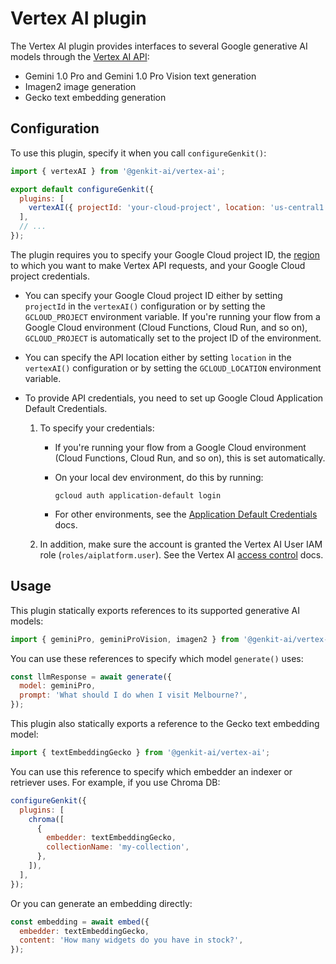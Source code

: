 # Vertex AI plugin

The Vertex AI plugin provides interfaces to several Google generative AI models
through the [Vertex AI API](https://cloud.google.com/vertex-ai/generative-ai/docs/):

- Gemini 1.0 Pro and Gemini 1.0 Pro Vision text generation
- Imagen2 image generation
- Gecko text embedding generation

## Configuration

To use this plugin, specify it when you call `configureGenkit()`:

```js
import { vertexAI } from '@genkit-ai/vertex-ai';

export default configureGenkit({
  plugins: [
    vertexAI({ projectId: 'your-cloud-project', location: 'us-central1' }),
  ],
  // ...
});
```

The plugin requires you to specify your Google Cloud project ID, the
[region](https://cloud.google.com/vertex-ai/generative-ai/docs/learn/locations)
to which you want to make Vertex API requests, and your Google Cloud project
credentials.

- You can specify your Google Cloud project ID either by setting `projectId` in
  the `vertexAI()` configuration or by setting the `GCLOUD_PROJECT` environment
  variable. If you're running your flow from a Google Cloud environment (Cloud
  Functions, Cloud Run, and so on), `GCLOUD_PROJECT` is automatically set to the
  project ID of the environment.

- You can specify the API location either by setting `location` in the
  `vertexAI()` configuration or by setting the `GCLOUD_LOCATION` environment
  variable.

- To provide API credentials, you need to set up Google Cloud Application
  Default Credentials.

  1.  To specify your credentials:

      - If you're running your flow from a Google Cloud environment (Cloud
        Functions, Cloud Run, and so on), this is set automatically.

      - On your local dev environment, do this by running:

        ```posix-terminal
        gcloud auth application-default login
        ```

      - For other environments, see the [Application Default Credentials](https://cloud.google.com/docs/authentication/provide-credentials-adc)
        docs.

  1.  In addition, make sure the account is granted the Vertex AI User IAM role
      (`roles/aiplatform.user`). See the Vertex AI [access control](https://cloud.google.com/vertex-ai/generative-ai/docs/access-control)
      docs.

## Usage

This plugin statically exports references to its supported generative AI models:

```js
import { geminiPro, geminiProVision, imagen2 } from '@genkit-ai/vertex-ai';
```

You can use these references to specify which model `generate()` uses:

```js
const llmResponse = await generate({
  model: geminiPro,
  prompt: 'What should I do when I visit Melbourne?',
});
```

This plugin also statically exports a reference to the Gecko text embedding
model:

```js
import { textEmbeddingGecko } from '@genkit-ai/vertex-ai';
```

You can use this reference to specify which embedder an indexer or retriever
uses. For example, if you use Chroma DB:

```js
configureGenkit({
  plugins: [
    chroma([
      {
        embedder: textEmbeddingGecko,
        collectionName: 'my-collection',
      },
    ]),
  ],
});
```

Or you can generate an embedding directly:

```js
const embedding = await embed({
  embedder: textEmbeddingGecko,
  content: 'How many widgets do you have in stock?',
});
```
